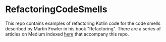 # RefactoringCodeSmells
This repo contains examples of refactoring Kotlin code for the code smells described by Martin Fowler in his book "Refactoring".
There are a series of articles on Medium indexed [here](https://philliptjohnson.medium.com/refactoring-code-smells-in-kotlin-db697ba980b2) that accompany this repo.
